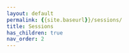 ```yaml
---
layout: default
permalink: {{site.baseurl}}/sessions/
title: Sessions
has_children: true
nav_order: 2
---
```

